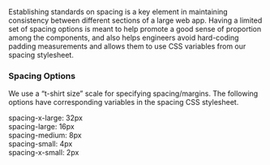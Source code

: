 Establishing standards on spacing is a key element in maintaining consistency between different sections of a large web app. Having a limited set of spacing options is meant to help promote a good sense of proportion among the components, and also helps engineers avoid hard-coding padding measurements and allows them to use CSS variables from our spacing stylesheet.

### Spacing Options

We use a “t-shirt size” scale for specifying spacing/margins. The following options have corresponding variables in the spacing CSS stylesheet.

<div class="patterns-list">
  <div class="pattern-item">
    <span class="pattern x-large"></span>
    <span class="pattern-text">spacing-x-large: 32px</span>
  </div>
  <div class="pattern-item">
    <span class="pattern large"></span>
    <span class="pattern-text">spacing-large: 16px</span>
  </div>
  <div class="pattern-item">
    <span class="pattern medium"></span>
    <span class="pattern-text">spacing-medium: 8px</span>
  </div>
  <div class="pattern-item">
    <span class="pattern small"></span>
    <span class="pattern-text">spacing-small: 4px</span>
  </div>
  <div class="pattern-item">
    <span class="pattern x-small"></span>
    <span class="pattern-text">spacing-x-small: 2px</span>
  </div>
</div>
